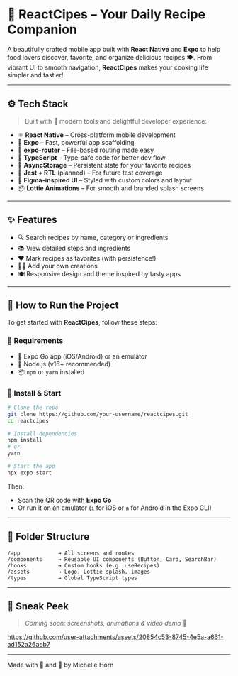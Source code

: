 # 🥗 ReactCipes – Your Daily Recipe Companion

A beautifully crafted mobile app built with **React Native** and **Expo** to help food lovers discover, favorite, and organize delicious recipes 🍽️. From vibrant UI to smooth navigation, **ReactCipes** makes your cooking life simpler and tastier!

---

## ⚙️ Tech Stack

> Built with 💛 modern tools and delightful developer experience:

- ⚛️ **React Native** – Cross-platform mobile development
- 🚀 **Expo** – Fast, powerful app scaffolding
- 🧭 **expo-router** – File-based routing made easy
- 🧠 **TypeScript** – Type-safe code for better dev flow
- 💾 **AsyncStorage** – Persistent state for your favorite recipes
- 🧪 **Jest + RTL** (planned) – For future test coverage
- 🎨 **Figma-inspired UI** – Styled with custom colors and layout
- 📦 **Lottie Animations** – For smooth and branded splash screens

---

## ✨ Features

- 🔍 Search recipes by name, category or ingredients
- 📚 View detailed steps and ingredients
- ❤️ Mark recipes as favorites (with persistence!)
- 🧑‍🍳 Add your own creations
- 🍽️ Responsive design and theme inspired by tasty apps

---

## 🧪 How to Run the Project

To get started with **ReactCipes**, follow these steps:

### 🔧 Requirements

- 📱 Expo Go app (iOS/Android) or an emulator
- 🧵 Node.js (v16+ recommended)
- 📦 `npm` or `yarn` installed

### 🚀 Install & Start

```bash
# Clone the repo
git clone https://github.com/your-username/reactcipes.git
cd reactcipes

# Install dependencies
npm install
# or
yarn

# Start the app
npx expo start
```

Then:

- Scan the QR code with **Expo Go**
- Or run it on an emulator (`i` for iOS or `a` for Android in the Expo CLI)

---

## 📂 Folder Structure

```
/app            → All screens and routes
/components     → Reusable UI components (Button, Card, SearchBar)
/hooks          → Custom hooks (e.g. useRecipes)
/assets         → Logo, Lottie splash, images
/types          → Global TypeScript types
```

---

## 📸 Sneak Peek

> _Coming soon: screenshots, animations & video demo_ 🎥

https://github.com/user-attachments/assets/20854c53-8745-4e5a-a661-ad152a26aeb7



---

Made with 🍳 and 💛 by Michelle Horn
